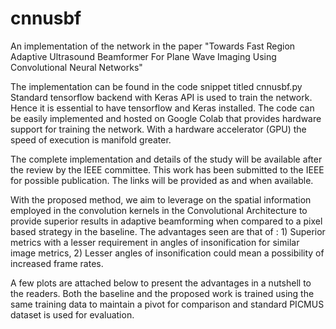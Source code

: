 # cnnusbf
An implementation of the network in the paper "Towards Fast Region Adaptive Ultrasound Beamformer For Plane Wave Imaging Using Convolutional Neural Networks"

The implementation can be found in the code snippet titled cnnusbf.py
Standard tensorflow backend with Keras API is used to train the network. Hence it is essential to have tensorflow and Keras installed. The code can be easily implemented and hosted on Google Colab that provides hardware support for training the network. With a hardware accelerator (GPU) the speed of execution is manifold greater.

The complete implementation and details of the study will be available after the review by the IEEE committee. This work has been submitted to the IEEE for possible publication. The links will be provided as and when available.

With the proposed method, we aim to leverage on the spatial information employed in the convolution kernels in the Convolutional Architecture to provide superior results in adaptive beamforming when compared to a pixel based strategy in the baseline. The advantages seen are that of : 1) Superior metrics with a lesser requirement in angles of insonification for similar image metrics, 2) Lesser angles of insonification could mean a possibility of increased frame rates.

A few plots are attached below to present the advantages in a nutshell to the readers. Both the baseline and the proposed work is trained using the same training data to maintain a pivot for comparison and standard PICMUS dataset is used for evaluation.
